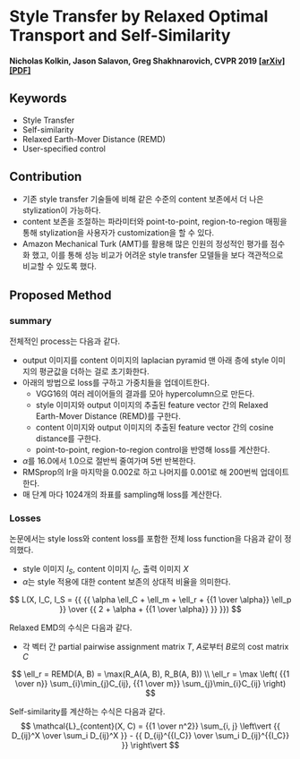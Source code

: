 # Style Transfer by Relaxed Optimal Transport and Self-Similarity

#### Nicholas Kolkin, Jason Salavon, Greg Shakhnarovich, CVPR 2019  [[arXiv]](https://arxiv.org/abs/1904.12785) [[PDF]](https://arxiv.org/pdf/1904.12785.pdf)


## Keywords
- Style Transfer
- Self-similarity
- Relaxed Earth-Mover Distance (REMD)
- User-specified control 

## Contribution
- 기존 style transfer 기술들에 비해 같은 수준의 content 보존에서 더 나은 stylization이 가능하다.
- content 보존을 조절하는 파라미터와 point-to-point, region-to-region 매핑을 통해 stylization을 사용자가 customization을 할 수 있다. 
- Amazon Mechanical Turk (AMT)를 활용해 많은 인원의 정성적인 평가를 점수화 했고, 이를 통해 성능 비교가 어려운 style transfer 모델들을 보다 객관적으로 비교할 수 있도록 했다. 

## Proposed Method

### summary

전체적인 process는 다음과 같다. 
- output 이미지를 content 이미지의 laplacian pyramid 맨 아래 층에 style 이미지의 평균값을 더하는 걸로 초기화한다. 
- 아래의 방법으로 loss를 구하고 가중치들을 업데이트한다. 
  - VGG16의 여러 레이어들의 결과를 모아 hypercolumn으로 만든다. 
  - style 이미지와 output 이미지의 추출된 feature vector 간의 Relaxed Earth-Mover Distance (REMD)를 구한다. 
  - content 이미지와 output 이미지의 추출된 feature vector 간의 cosine distance를 구한다. 
  - point-to-point, region-to-region control을 반영해 loss를 계산한다. 
- $\alpha$를 16.0에서 1.0으로 절반씩 줄여가며 5번 반복한다. 
- RMSprop의 lr을 마지막을 0.002로 하고 나머지를 0.001로 해 200번씩 업데이트 한다. 
- 매 단계 마다 1024개의 좌표를 sampling해 loss를 계산한다. 

### Losses

논문에서는 style loss와 content loss를 포함한 전체 loss function을 다음과 같이 정의했다. 
- style 이미지 $I_S$, content 이미지 $I_C$, 출력 이미지 $X$
- $\alpha$는 style 적용에 대한 content 보존의 상대적 비율을 의미한다.

$$
L(X, I_C, I_S = {{ 
{{ \alpha \ell_C + \ell_m + \ell_r + {{1 \over \alpha}} \ell_p }} 
\over 
{{ 2 + \alpha + {{1 \over \alpha}} }} }})
$$ 

Relaxed EMD의 수식은 다음과 같다. 
- 각 벡터 간 partial pairwise assignment matrix $T$, $A$로부터 $B$로의 cost matrix $C$

$$
\ell_r = REMD(A, B) = \max(R_A(A, B), R_B(A, B)) \\
\ell_r = \max \left( {{1 \over n}} \sum_{i}\min_{j}C_{ij}, 
                    {{1 \over m}} \sum_{j}\min_{i}C_{ij} \right)
$$

Self-similarity를 계산하는 수식은 다음과 같다. 
$$
\mathcal{L}_{content}(X, C) = {{1 \over n^2}} \sum_{i, j} 
\left\vert {{ D_{ij}^X \over \sum_i D_{ij}^X }} - 
            {{ D_{ij}^{{I_C}} \over \sum_i D_{ij}^{{I_C}} }} \right\vert
$$